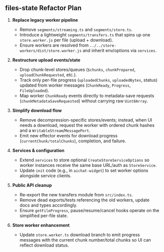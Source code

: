 ## files-state Refactor Plan

1. **Replace legacy worker pipeline**  
   - Remove `segments/streaming.ts` and `segments/store.ts`.  
   - Introduce a lightweight `segments/transfers.ts` that spins up one `store.worker.js` per file (upload + download).  
   - Ensure workers are resolved from `../../store-workers/dist/store.worker.js` and inherit env/options via `services`.

2. **Restructure upload events/state**  
   - Drop chunk-level stores/queues (`$chunks`, `chunkPrepared`, `uploadChunkRequested`, etc.).  
   - Track only per-file progress (`uploadedChunks`, `uploadedBytes`, status) updated from worker messages (`ChunkReady`, `Progress`, `FileUploaded`).  
   - Map worker `ChunkReady` events directly to metadata-save requests (`chunkMetadataSaveRequested`) without carrying raw `Uint8Array`.

3. **Simplify download flow**  
   - Remove decompression-specific stores/events; instead, when UI needs a download, request the worker with ordered chunk hashes and a `WritableStream`/`MessagePort`.  
   - Emit new effector events for download progress (`currentChunk/totalChunks`), completion, and failure.

4. **Services & configuration**  
   - Extend `services` to store optional `CreateStoreServiceOptions` so worker instances receive the same base URL/auth as `StoreService`.  
   - Update `init` code (e.g., in `aichat-widget`) to set worker options alongside service clients.

5. **Public API cleanup**  
   - Re-export the new transfers module from `src/index.ts`.  
   - Remove dead exports/tests referencing the old workers, update docs and types accordingly.  
   - Ensure `getFileProgress`, pause/resume/cancel hooks operate on the simplified per-file state.

6. **Store worker enhancement**  
   - Update `store.worker.ts` download branch to emit progress messages with the current chunk number/total chunks so UI can reflect download status.
